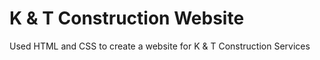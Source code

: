 # K & T Construction Website

Used HTML and CSS to create a website for K & T Construction Services 
